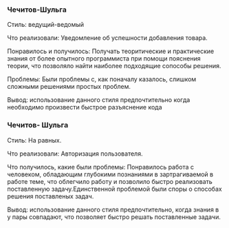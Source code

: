 ### Чечитов-Шульга

Стиль: ведущий-ведомый

Что реализовали: Уведомление об успешности добавления товара.

Понравилось и получилось: Получать теоритические и практические знания от более опытного программиста при помощи пояснения теории, что позволяло найти наиболее подходящие сопособы решения.

Проблемы: Были проблемы с, как поначалу казалось, слишком сложными решениями простых проблем.

Вывод: использование данного стиля предпочтительно когда необходимо произвести быстрое разъяснение кода

### Чечитов- Шульга
Стиль: На равных.

Что реализовали: Авторизация пользователя.

Что получилось, какие были проблемы: Понравилось работа с человеком, обладающим глубокими познаниями в зартрагиваемой в работе теме, что облегчило работу и позволило быстро реализовать поставленную задачу.Единственной проблемой были споры о способах решения поставленых задач.

Вывод: использование данного стиля предпочтительно, когда знания в у пары совпадают, что позволяет быстро решать поставленные задачи.